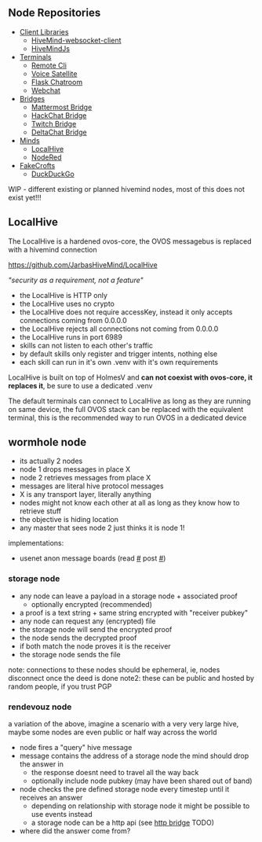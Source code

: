 ## Node Repositories

- [Client Libraries](#client-libraries)
  * [HiveMind-websocket-client](https://github.com/JarbasHiveMind/hivemind_websocket_client)
  * [HiveMindJs](https://github.com/JarbasHiveMind/HiveMind-js)
- [Terminals](#terminals)
  * [Remote Cli](https://github.com/OpenJarbas/HiveMind-cli)
  *  [Voice Satellite](https://github.com/OpenJarbas/HiveMind-voice-sat)
  * [Flask Chatroom](https://github.com/JarbasHiveMind/HiveMind-flask-template)
  * [Webchat](https://github.com/OpenJarbas/HiveMind-webchat)
- [Bridges](#bridges)
  * [Mattermost Bridge](https://github.com/OpenJarbas/HiveMind_mattermost_bridge)
  * [HackChat Bridge](https://github.com/OpenJarbas/HiveMind-HackChatBridge)
  * [Twitch Bridge](https://github.com/OpenJarbas/HiveMind-twitch-bridge)
  *  [DeltaChat Bridge](https://github.com/JarbasHiveMind/HiveMind-deltachat-bridge)
- [Minds](#minds)
  * [LocalHive](https://github.com/JarbasHiveMind/LocalHive)
  * [NodeRed](https://github.com/OpenJarbas/HiveMind-NodeRed)
- [FakeCrofts](#fakecrofts)
  * [DuckDuckGo](https://github.com/JarbasHiveMind/Fakecroft-DDG)

WIP - different existing or planned hivemind nodes, most of this does not exist yet!!!

## LocalHive

The LocalHive is a hardened ovos-core, the OVOS messagebus is replaced with a hivemind connection

https://github.com/JarbasHiveMind/LocalHive

_"security as a requirement, not a feature"_

- the LocalHive is HTTP only
- the LocalHive uses no crypto
- the LocalHive does not require accessKey, instead it only accepts connections coming from 0.0.0.0
- the LocalHive rejects all connections not coming from 0.0.0.0
- the LocalHive runs in port 6989
- skills can not listen to each other's traffic
- by default skills only register and trigger intents, nothing else
- each skill can run in it's own .venv with it's own requirements

LocalHive is built on top of HolmesV and **can not coexist with ovos-core, it replaces it**, be sure to use a dedicated .venv

The default terminals can connect to LocalHive as long as they are running on same device, the full OVOS stack can be replaced with the equivalent terminal, this is the recommended way to run OVOS in a dedicated device

## wormhole node

- its actually 2 nodes
- node 1 drops messages in place X
- node 2 retrieves messages from place X
- messages are literal hive protocol messages
- X is any transport layer, literally anything
- nodes might not know each other at all as long as they know how to retrieve stuff
- the objective is hiding location
- any master that sees node 2 just thinks it is node 1!

implementations:
- usenet anon message boards (read [#](https://github.com/JarbasAl/remailers/blob/master/examples/anon_message_retriever.py) post [#](https://github.com/JarbasAl/remailers/blob/master/examples/anon_post.py))


### storage node

- any node can leave a payload in a storage node + associated proof
   - optionally encrypted (recommended)
- a proof is a text string + same string encrypted with "receiver pubkey"
- any node can request any (encrypted) file
- the storage node will send the encrypted proof
- the node sends the decrypted proof
- if both match the node proves it is the receiver
- the storage node sends the file


note: connections to these nodes should be ephemeral, ie, nodes disconnect once the deed is done
note2: these can be public and hosted by random people, if you trust PGP

### rendevouz node

a variation of the above, imagine a scenario with a very very large hive, maybe some nodes are even public or half way across the world

- node fires a "query" hive message
- message contains the address of a storage node the mind should drop the answer in 
    - the response doesnt need to travel all the way back
    - optionally include node pubkey (may have been shared out of band)
- node checks the pre defined storage node every timestep until it receives an answer
    - depending on relationship with storage node it might be possible to use events instead
    - a storage node can be a http api (see [http bridge]() TODO)
- where did the answer come from?
